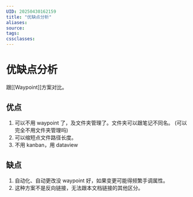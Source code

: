 ```yaml
---
UID: 20250430162159
title: "优缺点分析"
aliases: 
source: 
tags: 
cssclasses:
---
```

# 优缺点分析
跟[[Waypoint]]方案对比。
## 优点
1. 可以不用 waypoint 了，及文件夹管理了。文件夹可以跟笔记不同名。 (可以完全不用文件夹管理吗)
2. 可以缩短点文件路径长度。
3. 不用 kanban，用 dataview
## 缺点
1. 自动化、自动更改没 waypoint 好，如果变更可能得频繁手调属性。
2. 这种方案不是反向链接，无法跟本文档链接的其他区分。